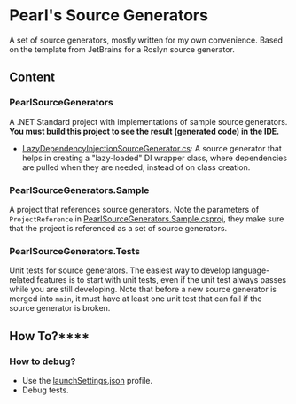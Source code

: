 # Pearl's Source Generators
A set of source generators, mostly written for my own convenience. Based on the template from JetBrains for a Roslyn
source generator.


## Content
### PearlSourceGenerators
A .NET Standard project with implementations of sample source generators.
**You must build this project to see the result (generated code) in the IDE.**

- [LazyDependencyInjectionSourceGenerator.cs](PearlSourceGenerators/PearlSourceGenerators/LazyDependencyInjectionSourceGenerator.cs): 
  A source generator that helps in creating a "lazy-loaded" DI wrapper class, where dependencies are pulled when they
  are needed, instead of on class creation.


### PearlSourceGenerators.Sample
A project that references source generators. Note the parameters of `ProjectReference` in 
[PearlSourceGenerators.Sample.csproj](PearlSourceGenerators/PearlSourceGenerators.Sample/PearlSourceGenerators.Sample.csproj),
they make sure that the project is referenced as a set of source generators. 

### PearlSourceGenerators.Tests
Unit tests for source generators. The easiest way to develop language-related features is to start with unit tests, even
if the unit test always passes while you are still developing. Note that before a new source generator is merged into
`main`, it must have at least one unit test that can fail if the source generator is broken.

## How To?****
### How to debug?
- Use the [launchSettings.json](Properties/launchSettings.json) profile.
- Debug tests.